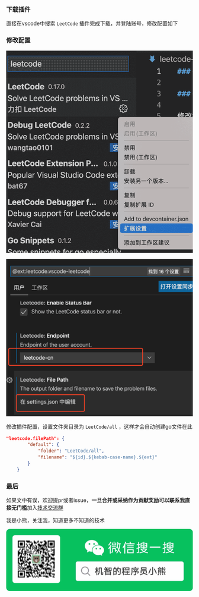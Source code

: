 ### 下载插件

直接在vscode中搜索 `LeetCode` 插件完成下载，并登陆账号，修改配置如下

### 修改配置

![](res/2021-03-17-20-12-34.png)

![](res/2021-03-17-20-12-43.png)

修改插件配置，设置文件夹目录为 `LeetCode/all` ，这样才会自动创建go文件在此

``` json
"leetcode.filePath": {
        "default": {
            "folder": "LeetCode/all",
            "filename": "${id}.${kebab-case-name}.${ext}"
        }
    }
```

### 最后

如果文中有误，欢迎提pr或者issue，**一旦合并或采纳作为贡献奖励可以联系我直接无门槛**加入[技术交流群](https://mp.weixin.qq.com/s/ErQFjJbIsMVGjIRWbQCD1Q)

我是小熊，关注我，知道更多不知道的技术

![](res/2021-03-17-19-57-33.png)
